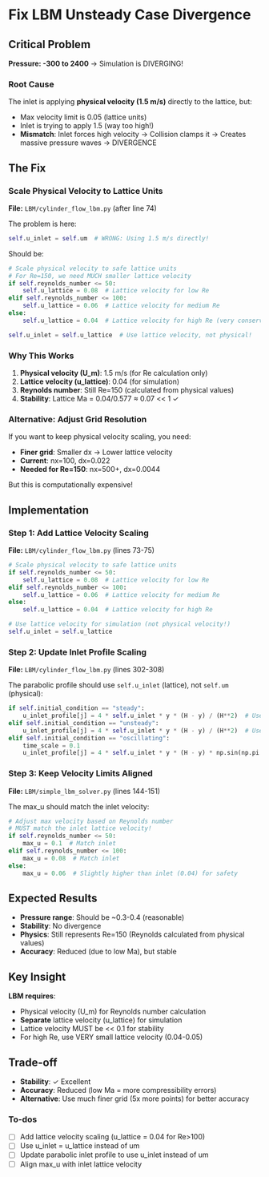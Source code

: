 <!-- 8d3ed70e-6582-41a3-8f4d-d38dbb8a8b19 621fc78f-62d9-4536-8ef5-9f9737f7a821 -->
# Fix LBM Unsteady Case Divergence

## Critical Problem

**Pressure: -300 to 2400** → Simulation is DIVERGING!

### Root Cause

The inlet is applying **physical velocity (1.5 m/s)** directly to the lattice, but:

- Max velocity limit is 0.05 (lattice units)
- Inlet is trying to apply 1.5 (way too high!)
- **Mismatch**: Inlet forces high velocity → Collision clamps it → Creates massive pressure waves → DIVERGENCE

## The Fix

### **Scale Physical Velocity to Lattice Units**

**File:** `LBM/cylinder_flow_lbm.py` (after line 74)

The problem is here:

```python
self.u_inlet = self.um  # WRONG: Using 1.5 m/s directly!
```

Should be:

```python
# Scale physical velocity to safe lattice units
# For Re=150, we need MUCH smaller lattice velocity
if self.reynolds_number <= 50:
    self.u_lattice = 0.08  # Lattice velocity for low Re
elif self.reynolds_number <= 100:
    self.u_lattice = 0.06  # Lattice velocity for medium Re  
else:
    self.u_lattice = 0.04  # Lattice velocity for high Re (very conservative)

self.u_inlet = self.u_lattice  # Use lattice velocity, not physical!
```

### **Why This Works**

1. **Physical velocity (U_m)**: 1.5 m/s (for Re calculation only)
2. **Lattice velocity (u_lattice)**: 0.04 (for simulation)
3. **Reynolds number**: Still Re=150 (calculated from physical values)
4. **Stability**: Lattice Ma = 0.04/0.577 ≈ 0.07 << 1 ✓

### **Alternative: Adjust Grid Resolution**

If you want to keep physical velocity scaling, you need:

- **Finer grid**: Smaller dx → Lower lattice velocity
- **Current**: nx=100, dx=0.022
- **Needed for Re=150**: nx=500+, dx=0.0044

But this is computationally expensive!

## Implementation

### Step 1: Add Lattice Velocity Scaling

**File:** `LBM/cylinder_flow_lbm.py` (lines 73-75)

```python
# Scale physical velocity to safe lattice units
if self.reynolds_number <= 50:
    self.u_lattice = 0.08  # Lattice velocity for low Re
elif self.reynolds_number <= 100:
    self.u_lattice = 0.06  # Lattice velocity for medium Re  
else:
    self.u_lattice = 0.04  # Lattice velocity for high Re

# Use lattice velocity for simulation (not physical velocity!)
self.u_inlet = self.u_lattice
```

### Step 2: Update Inlet Profile Scaling

**File:** `LBM/cylinder_flow_lbm.py` (lines 302-308)

The parabolic profile should use `self.u_inlet` (lattice), not `self.um` (physical):

```python
if self.initial_condition == "steady":
    u_inlet_profile[j] = 4 * self.u_inlet * y * (H - y) / (H**2)  # Use u_inlet!
elif self.initial_condition == "unsteady":
    u_inlet_profile[j] = 4 * self.u_inlet * y * (H - y) / (H**2)  # Use u_inlet!
elif self.initial_condition == "oscillating":
    time_scale = 0.1
    u_inlet_profile[j] = 4 * self.u_inlet * y * (H - y) * np.sin(np.pi * self.lbm.simulation_time * time_scale) / (H**2)  # Use u_inlet!
```

### Step 3: Keep Velocity Limits Aligned

**File:** `LBM/simple_lbm_solver.py` (lines 144-151)

The max_u should match the inlet velocity:

```python
# Adjust max velocity based on Reynolds number
# MUST match the inlet lattice velocity!
if self.reynolds_number <= 50:
    max_u = 0.1  # Match inlet
elif self.reynolds_number <= 100:
    max_u = 0.08  # Match inlet
else:
    max_u = 0.06  # Slightly higher than inlet (0.04) for safety
```

## Expected Results

- **Pressure range**: Should be ~0.3-0.4 (reasonable)
- **Stability**: No divergence
- **Physics**: Still represents Re=150 (Reynolds calculated from physical values)
- **Accuracy**: Reduced (due to low Ma), but stable

## Key Insight

**LBM requires**:

- Physical velocity (U_m) for Reynolds number calculation
- **Separate** lattice velocity (u_lattice) for simulation
- Lattice velocity MUST be << 0.1 for stability
- For high Re, use VERY small lattice velocity (0.04-0.05)

## Trade-off

- **Stability**: ✓ Excellent
- **Accuracy**: Reduced (low Ma = more compressibility errors)
- **Alternative**: Use much finer grid (5x more points) for better accuracy

### To-dos

- [ ] Add lattice velocity scaling (u_lattice = 0.04 for Re>100)
- [ ] Use u_inlet = u_lattice instead of um
- [ ] Update parabolic inlet profile to use u_inlet instead of um
- [ ] Align max_u with inlet lattice velocity